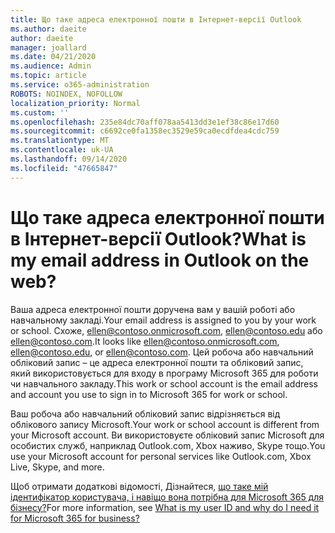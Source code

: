 ```yaml
---
title: Що таке адреса електронної пошти в Інтернет-версії Outlook
ms.author: daeite
author: daeite
manager: joallard
ms.date: 04/21/2020
ms.audience: Admin
ms.topic: article
ms.service: o365-administration
ROBOTS: NOINDEX, NOFOLLOW
localization_priority: Normal
ms.custom: ''
ms.openlocfilehash: 235e84dc70aff078aa5413dd3e1ef38c86e17d60
ms.sourcegitcommit: c6692ce0fa1358ec3529e59ca0ecdfdea4cdc759
ms.translationtype: MT
ms.contentlocale: uk-UA
ms.lasthandoff: 09/14/2020
ms.locfileid: "47665847"
---
```

# <a name="what-is-my-email-address-in-outlook-on-the-web"></a><span data-ttu-id="73f0a-102">Що таке адреса електронної пошти в Інтернет-версії Outlook?</span><span class="sxs-lookup"><span data-stu-id="73f0a-102">What is my email address in Outlook on the web?</span></span>

<span data-ttu-id="73f0a-103">Ваша адреса електронної пошти доручена вам у вашій роботі або навчальному закладі.</span><span class="sxs-lookup"><span data-stu-id="73f0a-103">Your email address is assigned to you by your work or school.</span></span> <span data-ttu-id="73f0a-104">Схоже, ellen@contoso.onmicrosoft.com, ellen@contoso.edu або ellen@contoso.com.</span><span class="sxs-lookup"><span data-stu-id="73f0a-104">It looks like ellen@contoso.onmicrosoft.com, ellen@contoso.edu, or ellen@contoso.com.</span></span> <span data-ttu-id="73f0a-105">Цей робоча або навчальний обліковий запис – це адреса електронної пошти та обліковий запис, який використовується для входу в програму Microsoft 365 для роботи чи навчального закладу.</span><span class="sxs-lookup"><span data-stu-id="73f0a-105">This work or school account is the email address and account you use to sign in to Microsoft 365 for work or school.</span></span>

<span data-ttu-id="73f0a-106">Ваш робоча або навчальний обліковий запис відрізняється від облікового запису Microsoft.</span><span class="sxs-lookup"><span data-stu-id="73f0a-106">Your work or school account is different from your Microsoft account.</span></span> <span data-ttu-id="73f0a-107">Ви використовуєте обліковий запис Microsoft для особистих служб, наприклад Outlook.com, Xbox наживо, Skype тощо.</span><span class="sxs-lookup"><span data-stu-id="73f0a-107">You use your Microsoft account for personal services like Outlook.com, Xbox Live, Skype, and more.</span></span>

<span data-ttu-id="73f0a-108">Щоб отримати додаткові відомості, Дізнайтеся, [що таке мій ідентифікатор користувача, і навіщо вона потрібна для Microsoft 365 для бізнесу?](https://support.office.com/article/37da662b-5da6-4b56-a091-2731b2ecc8b4)</span><span class="sxs-lookup"><span data-stu-id="73f0a-108">For more information, see [What is my user ID and why do I need it for Microsoft 365 for business?](https://support.office.com/article/37da662b-5da6-4b56-a091-2731b2ecc8b4)</span></span>